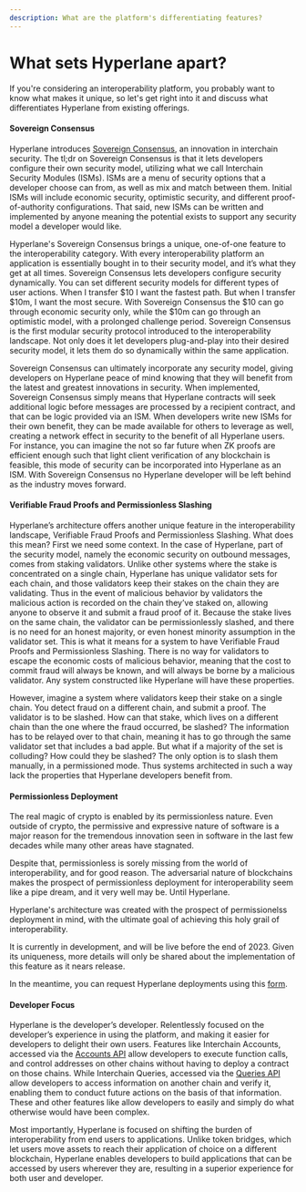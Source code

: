```yaml
---
description: What are the platform's differentiating features?
---
```


# What sets Hyperlane apart?

If you're considering an interoperability platform, you probably want to know what makes it unique, so let's get right into it and discuss what differentiates Hyperlane from existing offerings.&#x20;

#### Sovereign Consensus

Hyperlane introduces [Sovereign Consensus](../../protocol/security/sovereign-consensus.md), an innovation in interchain security. The tl;dr on Sovereign Consensus is that it lets developers configure their own security model, utilizing what we call Interchain Security Modules (ISMs). ISMs are a menu of security options that a developer choose can from, as well as mix and match between them. Initial ISMs will include economic security, optimistic security, and different proof-of-authority configurations. That said, new ISMs can be written and implemented by anyone meaning the potential exists to support any security model a developer would like.&#x20;

Hyperlane's Sovereign Consensus brings a unique, one-of-one feature to the interoperability category. With every interoperability platform an application is essentially bought in to their security model, and it’s what they get at all times. Sovereign Consensus lets developers configure security dynamically. You can set different security models for different types of user actions. When I transfer $10 I want the fastest path. But when I transfer $10m, I want the most secure. With Sovereign Consensus the $10 can go through economic security only, while the $10m can go through an optimistic model, with a prolonged challenge period. Sovereign Consensus is the first modular security protocol introduced to the interoperability landscape. Not only does it let developers plug-and-play into their desired security model, it lets them do so dynamically within the same application.

Sovereign Consensus can ultimately incorporate any security model, giving developers on Hyperlane peace of mind knowing that they will benefit from the latest and greatest innovations in security. When implemented, Sovereign Consensus simply means that Hyperlane contracts will seek additional logic before messages are processed by a recipient contract, and that can be logic provided via an ISM. When developers write new ISMs for their own benefit, they can be made available for others to leverage as well, creating a network effect in security to the benefit of all Hyperlane users. For instance, you can imagine the not so far future when ZK proofs are efficient enough such that light client verification of any blockchain is feasible, this mode of security can be incorporated into Hyperlane as an ISM. With Sovereign Consensus no Hyperlane developer will be left behind as the industry moves forward.

#### Verifiable Fraud Proofs and Permissionless Slashing

Hyperlane’s architecture offers another unique feature in the interoperability landscape, Verifiable Fraud Proofs and Permissionless Slashing. What does this mean? First we need some context. In the case of Hyperlane, part of the security model, namely the economic security on outbound messages, comes from staking validators. Unlike other systems where the stake is concentrated on a single chain, Hyperlane has unique validator sets for each chain, and those validators keep their stakes on the chain they are validating. Thus in the event of malicious behavior by validators the malicious action is recorded on the chain they’ve staked on, allowing anyone to observe it and submit a fraud proof of it. Because the stake lives on the same chain, the validator can be permissionlessly slashed, and there is no need for an honest majority, or even honest minority assumption in the validator set. This is what it means for a system to have Verifiable Fraud Proofs and Permissionless Slashing. There is no way for validators to escape the economic costs of malicious behavior, meaning that the cost to commit fraud will always be known, and will always be borne by a malicious validator. Any system constructed like Hyperlane will have these properties.

However, imagine a system where validators keep their stake on a single chain. You detect fraud on a different chain, and submit a proof. The validator is to be slashed. How can that stake, which lives on a different chain than the one where the fraud occurred, be slashed? The information has to be relayed over to that chain, meaning it has to go through the same validator set that includes a bad apple. But what if a majority of the set is colluding? How could they be slashed? The only option is to slash them manually, in a permissioned mode. Thus systems architected in such a way lack the properties that Hyperlane developers benefit from.

#### Permissionless Deployment

The real magic of crypto is enabled by its permissionless nature. Even outside of crypto, the permissive and expressive nature of software is a major reason for the tremendous innovation seen in software in the last few decades while many other areas have stagnated.&#x20;

Despite that, permissionless is sorely missing from the world of interoperability, and for good reason. The adversarial nature of blockchains makes the prospect of permissionless deployment for interoperability seem like a pipe dream, and it very well may be. Until Hyperlane.

Hyperlane's architecture was created with the prospect of permissionelss deployment in mind, with the ultimate goal of achieving this holy grail of interoperability.&#x20;

It is currently in development, and will be live before the end of 2023. Given its uniqueness, more details will only be shared about the implementation of this feature as it nears release.

In the meantime, you can request Hyperlane deployments using this [form](https://1nd5rxtdcl2.typeform.com/to/WJSVc3wR).

#### Developer Focus

Hyperlane is the developer’s developer. Relentlessly focused on the developer’s experience in using the platform, and making it easier for developers to delight their own users. Features like Interchain Accounts, accessed via the [Accounts API](../../developers/send/) allow developers to execute function calls, and control addresses on other chains without having to deploy a contract on those chains. While Interchain Queries, accessed via the [Queries API](../../developers/query/) allow developers to access information on another chain and verify it, enabling them to conduct future actions on the basis of that information. These and other features like allow developers to easily and simply do what otherwise would have been complex.

Most importantly, Hyperlane is focused on shifting the burden of interoperability from end users to applications. Unlike token bridges, which let users move assets to reach their application of choice on a different blockchain, Hyperlane enables developers to build applications that can be accessed by users wherever they are, resulting in a superior experience for both user and developer.&#x20;

####
